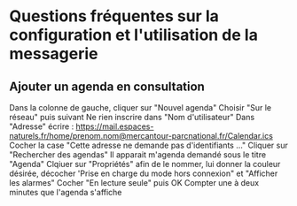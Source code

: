 # Questions fréquentes sur la configuration et l'utilisation de la messagerie

## Ajouter un agenda en consultation
Dans la colonne de gauche, cliquer sur "Nouvel agenda"
Choisir "Sur le réseau" puis suivant
Ne rien inscrire dans "Nom d'utilisateur"
Dans "Adresse" écrire : https://mail.espaces-naturels.fr/home/prenom.nom@mercantour-parcnational.fr/Calendar.ics
Cocher la case "Cette adresse ne demande pas d'identifiants ..."
Cliquer sur "Rechercher des agendas"
Il apparait m'agenda demandé sous le titre "Agenda"
Clqiuer sur "Propriétés" afin de le nommer, lui donner la couleur désirée, décocher 'Prise en charge du mode hors connexion" et "Afficher les alarmes"
Cocher "En lecture seule" puis OK
Compter une à deux minutes que l'agenda s'affiche
